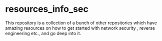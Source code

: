 # resources_info_sec
This repository is a collection of a bunch of other repositories which have amazing resources on how to get started with network security , reverse engineering etc., and go deep into it.
